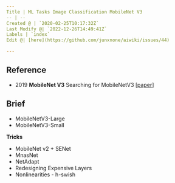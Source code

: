```yaml
---
Title | ML Tasks Image Classification MobileNet V3
-- | --
Created @ | `2020-02-25T10:17:32Z`
Last Modify @| `2022-12-26T14:49:41Z`
Labels | `index`
Edit @| [here](https://github.com/junxnone/aiwiki/issues/44)

---
```

## Reference
- 2019 **MobileNet V3** Searching for MobileNetV3 [[paper](https://arxiv.org/pdf/1905.02244.pdf)]

## Brief

- MobileNetV3-Large
- MobileNetV3-Small

**Tricks**
- MobileNet v2 + SENet
- MnasNet
- NetAdapt
- Redesigning Expensive Layers
- Nonlinearities - h-swish

